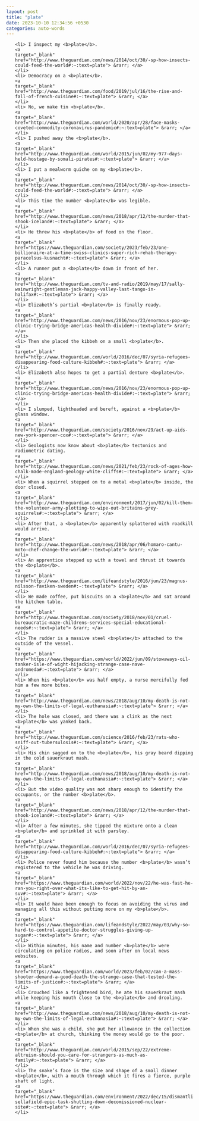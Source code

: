 ```yaml
---
layout: post
title: "plate"
date: 2023-10-10 12:34:56 +0530
categories: auto-words
---
```

<ol>

    <li> I inspect my <b>plate</b>.
    <a 
    target="_blank" 
    href="http://www.theguardian.com/news/2014/oct/30/-sp-how-insects-could-feed-the-world#:~:text=plate"> &rarr; </a>
    </li>
    <li> Democracy on a <b>plate</b>.
    <a 
    target="_blank" 
    href="http://www.theguardian.com/food/2019/jul/16/the-rise-and-fall-of-french-cuisine#:~:text=plate"> &rarr; </a>
    </li>
    <li> No, we make tin <b>plate</b>.
    <a 
    target="_blank" 
    href="http://www.theguardian.com/world/2020/apr/28/face-masks-coveted-commodity-coronavirus-pandemic#:~:text=plate"> &rarr; </a>
    </li>
    <li> I pushed away the <b>plate</b>.
    <a 
    target="_blank" 
    href="http://www.theguardian.com/world/2015/jun/02/my-977-days-held-hostage-by-somali-pirates#:~:text=plate"> &rarr; </a>
    </li>
    <li> I put a mealworm quiche on my <b>plate</b>.
    <a 
    target="_blank" 
    href="http://www.theguardian.com/news/2014/oct/30/-sp-how-insects-could-feed-the-world#:~:text=plate"> &rarr; </a>
    </li>
    <li> This time the number <b>plate</b> was legible.
    <a 
    target="_blank" 
    href="http://www.theguardian.com/news/2018/apr/12/the-murder-that-shook-iceland#:~:text=plate"> &rarr; </a>
    </li>
    <li> He threw his <b>plate</b> of food on the floor.
    <a 
    target="_blank" 
    href="https://www.theguardian.com/society/2023/feb/23/one-billionaire-at-a-time-swiss-clinics-super-rich-rehab-therapy-paracelsus-kusnacht#:~:text=plate"> &rarr; </a>
    </li>
    <li> A runner put a <b>plate</b> down in front of her.
    <a 
    target="_blank" 
    href="http://www.theguardian.com/tv-and-radio/2019/may/17/sally-wainwright-gentleman-jack-happy-valley-last-tango-in-halifax#:~:text=plate"> &rarr; </a>
    </li>
    <li> Elizabeth’s partial <b>plate</b> is finally ready.
    <a 
    target="_blank" 
    href="http://www.theguardian.com/news/2016/nov/23/enormous-pop-up-clinic-trying-bridge-americas-health-divide#:~:text=plate"> &rarr; </a>
    </li>
    <li> Then she placed the kibbeh on a small <b>plate</b>.
    <a 
    target="_blank" 
    href="http://www.theguardian.com/world/2016/dec/07/syria-refugees-disappearing-food-culture-kibbeh#:~:text=plate"> &rarr; </a>
    </li>
    <li> Elizabeth also hopes to get a partial denture <b>plate</b>.
    <a 
    target="_blank" 
    href="http://www.theguardian.com/news/2016/nov/23/enormous-pop-up-clinic-trying-bridge-americas-health-divide#:~:text=plate"> &rarr; </a>
    </li>
    <li> I slumped, lightheaded and bereft, against a <b>plate</b> glass window.
    <a 
    target="_blank" 
    href="http://www.theguardian.com/society/2016/nov/29/act-up-aids-new-york-spencer-cox#:~:text=plate"> &rarr; </a>
    </li>
    <li> Geologists now know about <b>plate</b> tectonics and radiometric dating.
    <a 
    target="_blank" 
    href="http://www.theguardian.com/news/2021/feb/23/rock-of-ages-how-chalk-made-england-geology-white-cliffs#:~:text=plate"> &rarr; </a>
    </li>
    <li> When a squirrel stepped on to a metal <b>plate</b> inside, the door closed.
    <a 
    target="_blank" 
    href="http://www.theguardian.com/environment/2017/jun/02/kill-them-the-volunteer-army-plotting-to-wipe-out-britains-grey-squirrels#:~:text=plate"> &rarr; </a>
    </li>
    <li> After that, a <b>plate</b> apparently splattered with roadkill would arrive.
    <a 
    target="_blank" 
    href="http://www.theguardian.com/news/2018/apr/06/homaro-cantu-moto-chef-change-the-world#:~:text=plate"> &rarr; </a>
    </li>
    <li> An apprentice stepped up with a towel and thrust it towards the <b>plate</b>.
    <a 
    target="_blank" 
    href="http://www.theguardian.com/lifeandstyle/2016/jun/23/magnus-nilsson-faviken-sweden#:~:text=plate"> &rarr; </a>
    </li>
    <li> We made coffee, put biscuits on a <b>plate</b> and sat around the kitchen table.
    <a 
    target="_blank" 
    href="http://www.theguardian.com/society/2018/nov/01/cruel-bureaucratic-maze-childrens-services-special-educational-needs#:~:text=plate"> &rarr; </a>
    </li>
    <li> The rudder is a massive steel <b>plate</b> attached to the outside of the vessel.
    <a 
    target="_blank" 
    href="https://www.theguardian.com/world/2022/jun/09/stowaways-oil-tanker-isle-of-wight-hijacking-strange-case-nave-andromeda#:~:text=plate"> &rarr; </a>
    </li>
    <li> When his <b>plate</b> was half empty, a nurse mercifully fed him a few more bites.
    <a 
    target="_blank" 
    href="http://www.theguardian.com/news/2018/aug/10/my-death-is-not-my-own-the-limits-of-legal-euthanasia#:~:text=plate"> &rarr; </a>
    </li>
    <li> The hole was closed, and there was a clink as the next <b>plate</b> was yanked back.
    <a 
    target="_blank" 
    href="http://www.theguardian.com/science/2016/feb/23/rats-who-sniff-out-tubersulosis#:~:text=plate"> &rarr; </a>
    </li>
    <li> His chin sagged on to the <b>plate</b>, his gray beard dipping in the cold sauerkraut mash.
    <a 
    target="_blank" 
    href="http://www.theguardian.com/news/2018/aug/10/my-death-is-not-my-own-the-limits-of-legal-euthanasia#:~:text=plate"> &rarr; </a>
    </li>
    <li> But the video quality was not sharp enough to identify the occupants, or the number <b>plate</b>.
    <a 
    target="_blank" 
    href="http://www.theguardian.com/news/2018/apr/12/the-murder-that-shook-iceland#:~:text=plate"> &rarr; </a>
    </li>
    <li> After a few minutes, she tipped the mixture onto a clean <b>plate</b> and sprinkled it with parsley.
    <a 
    target="_blank" 
    href="http://www.theguardian.com/world/2016/dec/07/syria-refugees-disappearing-food-culture-kibbeh#:~:text=plate"> &rarr; </a>
    </li>
    <li> Police never found him because the number <b>plate</b> wasn’t registered to the vehicle he was driving.
    <a 
    target="_blank" 
    href="https://www.theguardian.com/world/2022/nov/22/he-was-fast-he-ran-you-right-over-what-its-like-to-get-hit-by-an-suv#:~:text=plate"> &rarr; </a>
    </li>
    <li> It would have been enough to focus on avoiding the virus and managing all this without putting more on my <b>plate</b>.
    <a 
    target="_blank" 
    href="https://www.theguardian.com/lifeandstyle/2022/may/03/why-so-hard-to-control-appetite-doctor-struggles-giving-up-sugar#:~:text=plate"> &rarr; </a>
    </li>
    <li> Within minutes, his name and number <b>plate</b> were circulating on police radios, and soon after on local news websites.
    <a 
    target="_blank" 
    href="https://www.theguardian.com/world/2023/feb/02/can-a-mass-shooter-demand-a-good-death-the-strange-case-that-tested-the-limits-of-justice#:~:text=plate"> &rarr; </a>
    </li>
    <li> Crouched like a frightened bird, he ate his sauerkraut mash while keeping his mouth close to the <b>plate</b> and drooling.
    <a 
    target="_blank" 
    href="http://www.theguardian.com/news/2018/aug/10/my-death-is-not-my-own-the-limits-of-legal-euthanasia#:~:text=plate"> &rarr; </a>
    </li>
    <li> When she was a child, she put her allowance in the collection <b>plate</b> at church, thinking the money would go to the poor.
    <a 
    target="_blank" 
    href="http://www.theguardian.com/world/2015/sep/22/extreme-altruism-should-you-care-for-strangers-as-much-as-family#:~:text=plate"> &rarr; </a>
    </li>
    <li> The snake’s face is the size and shape of a small dinner <b>plate</b>, with a mouth through which it fires a fierce, purple shaft of light.
    <a 
    target="_blank" 
    href="https://www.theguardian.com/environment/2022/dec/15/dismantling-sellafield-epic-task-shutting-down-decomissioned-nuclear-site#:~:text=plate"> &rarr; </a>
    </li>